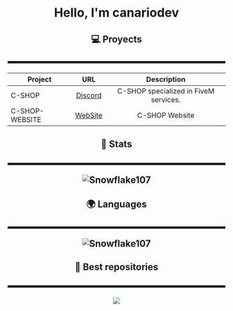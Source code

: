 <h1 align="center">Hello, I'm canariodev</h1>

<div align="center">

<h2>💻 Proyects<h2>

  <hr style="height:5px; border: 1px solid #ccc;">
  
<h4>

| Project        | URL           | Description |
| ------------- |:-------------:|:--------------:|
| C-SHOP      | [Discord](https://discord.gg/Td6GzBSU9y) | C-SHOP specialized in FiveM services. |
| C-SHOP-WEBSITE | [WebSite](https://maincode-shop.es/) | C-SHOP Website |

</h4>
  
<h2>📕 Stats<h2>

<hr style="height:5px; border: 1px solid #ccc;">

![Snowflake107](https://github-readme-stats.vercel.app/api?username=canariodev&show_icons=true&theme=tokyonight&hide=["issues"])
  
<h2>🌍 Languages<h2>

<hr style="height:5px; border: 1px solid #ccc;">

![Snowflake107](https://github-readme-stats.vercel.app/api/top-langs?username=canariodev&show_icons=true&theme=tokyonight&layout=compact)
  
<h2>🧠 Best repositories<h2>

<hr style="height:5px; border: 1px solid #ccc;">

[![](https://github-readme-stats.vercel.app/api/pin/?username=canariodev&repo=esx_menu_design-v1)](https://https://github.com/canariodev/esx_menu_design-v1)
</div>

